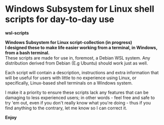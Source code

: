# Windows Subsystem for Linux shell scripts for day-to-day use
**wsl-scripts**

**Windows Subsystem for Linux script-collection (in progress)** \
**I designed these to make life easier working from a terminal, in Windows, from a bash terminal.**
\
These scripts are made for use in, foremost, a Debian WSL system. Any distribution derived from Debian (E.g Ubuntu) should work just as well.

Each script will contain a description, instructions and extra information that will be useful for users with little to no experience using Linux, or specifically, Linux-based shell terminals on a Windows system.

I make it a priority to ensure these scripts lack any features that can be damaging to less experienced users; in other words - feel free and safe to try 'em out, even if you don't really know what you're doing - thus if you find anything to the contrary, let me know so I can correct it.

**Enjoy**
